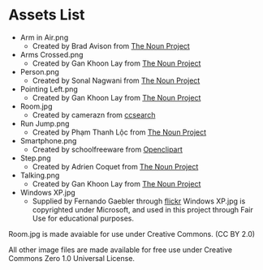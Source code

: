 # Assets List

- Arm in Air.png
  - Created by Brad Avison from [The Noun Project](https://thenounproject.com/search/?q=man&i=347812)
- Arms Crossed.png
  - Created by Gan Khoon Lay from [The Noun Project](https://thenounproject.com/search/?q=arms+crossed&i=1926296)
- Person.png
  - Created by Sonal Nagwani from [The Noun Project](https://thenounproject.com/search/?q=person&i=3401339)
- Pointing Left.png
  - Created by Gan Khoon Lay from [The Noun Project](https://thenounproject.com/leremy/collection/man-action-postures-and-poses/?i=1926274)
- Room.jpg
  - Created by camerazn from [ccsearch](https://search.creativecommons.org/photos/972936b1-531a-46e3-af33-980ca6ae8e51)
- Run Jump.png
  - Created by Phạm Thanh Lộc from [The Noun Project](https://thenounproject.com/search/?q=run+jump&i=2303985)
- Smartphone.png
  - Created by schoolfreeware from [Openclipart](https://openclipart.org/detail/276127/smartphone-tablet-black-and-white-free-clipart-icon)
- Step.png
  - Created by Adrien Coquet from [The Noun Project](https://thenounproject.com/search/?q=step&i=3203226)
- Talking.png
  - Created by Gan Khoon Lay from [The Noun Project](https://thenounproject.com/search/?q=talking+stickman&i=1584739)
- Windows XP.jpg
  - Supplied by Fernando Gaebler through [flickr](https://www.flickr.com/photos/fernandogaebler/13807881863/in/photolist-n3a1dF-7rKrYf-groob-9vfDxL-zmDnC-9vfNFf-nNBHuz-XdN7M-4fDB9T-nMYm1T-9vcJbt-33Sw7E-qSryc-7PQhNZ-7PTvjm-25gixgk-D5qJue-3rTtc5-5t8Y5L-2iUhrJ2-59VjJL-4a7VrX-LsqZp-5BM8oy-2hUs4bw-ywAfFy-5BM8S9-29fRnru-e9eyn7-pwpdB9-27jip-3kjJ3-eckwT9-NMF7F-7K2HB-mtQZbZ-4JcTNT-4hjs6o-5BGRMa-5BGRk4-4Evpjy-5BM8C9-5BM8JN-2iJdnVJ-VCg98Z-2jJPo1a-51xrNz-2jNDinv-4abYFd-F68gv9)
Windows XP.jpg is copyrighted under Microsoft, and used in this project through Fair Use for educational purposes.

Room.jpg is made avaiable for use under Creative Commons. (CC BY 2.0)

All other image files are made available for free use under Creative Commons Zero 1.0 Universal License.
